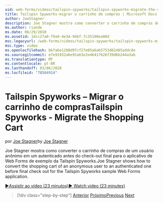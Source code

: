 ```yaml
---
uid: web-forms/videos/tailspin-spyworks/tailspin-spyworks-migrate-the-shopping-cart
title: Tailspin Spyworks-migrar o carrinho de compras | Microsoft Docs
author: JoeStagner
description: Joe Stagner mostra como converter o carrinho de compras de um usuário anônimo em um autenticado antes do check-out final para o exemplo da Tailspin Spyworks Web F...
ms.author: riande
ms.date: 06/29/2010
ms.assetid: 1dcc27a0-f9a9-4e34-94bf-7c35190ea08d
msc.legacyurl: /web-forms/videos/tailspin-spyworks/tailspin-spyworks-migrate-the-shopping-cart
msc.type: video
ms.openlocfilehash: bb7a6e1208d97cf27e05a6ab5753d02485addc8e
ms.sourcegitcommit: e7e91932a6e91a63e2e46417626f39d6b244a3ab
ms.translationtype: MT
ms.contentlocale: pt-BR
ms.lasthandoff: 03/06/2020
ms.locfileid: "78564914"
---
```

# <a name="tailspin-spyworks---migrate-the-shopping-cart"></a><span data-ttu-id="06757-103">Tailspin Spyworks – Migrar o carrinho de compras</span><span class="sxs-lookup"><span data-stu-id="06757-103">Tailspin Spyworks - Migrate the Shopping Cart</span></span>

<span data-ttu-id="06757-104">por [Joe Stagner](https://github.com/JoeStagner)</span><span class="sxs-lookup"><span data-stu-id="06757-104">by [Joe Stagner](https://github.com/JoeStagner)</span></span>

<span data-ttu-id="06757-105">Joe Stagner mostra como converter o carrinho de compras de um usuário anônimo em um autenticado antes do check-out final para o aplicativo de Web Forms de exemplo da Tailspin Spyworks.</span><span class="sxs-lookup"><span data-stu-id="06757-105">Joe Stagner shows how to convert the shopping cart of an anonymous user to an authenticated one before final check out for the Tailspin Spyworks sample Web Forms application.</span></span>

[<span data-ttu-id="06757-106">&#9654;Assistir ao vídeo (23 minutos)</span><span class="sxs-lookup"><span data-stu-id="06757-106">&#9654; Watch video (23 minutes)</span></span>](https://channel9.msdn.com/Blogs/ASP-NET-Site-Videos/tailspin-spyworks-migrate-the-shopping-cart)

> [!div class="step-by-step"]
> <span data-ttu-id="06757-107">[Anterior](tailspin-spyworks-update-the-shopping-cart.md)
> [Próximo](tailspin-spyworks-final-check-out.md)</span><span class="sxs-lookup"><span data-stu-id="06757-107">[Previous](tailspin-spyworks-update-the-shopping-cart.md)
[Next](tailspin-spyworks-final-check-out.md)</span></span>
